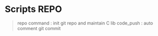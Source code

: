# Scripts REPO

> repo command : init git repo and maintain C lib
> code_push : auto comment git commit